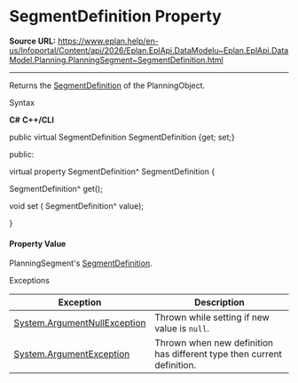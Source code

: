 # SegmentDefinition Property

**Source URL:** https://www.eplan.help/en-us/Infoportal/Content/api/2026/Eplan.EplApi.DataModelu~Eplan.EplApi.DataModel.Planning.PlanningSegment~SegmentDefinition.html

---

Returns the [SegmentDefinition](Eplan.EplApi.DataModelu~Eplan.EplApi.DataModel.Planning.SegmentDefinition.html) of the PlanningObject.

Syntax

**C#**
**C++/CLI**


public virtual SegmentDefinition SegmentDefinition {get; set;}

public:

virtual property SegmentDefinition^ SegmentDefinition {

   SegmentDefinition^ get();

   void set (    SegmentDefinition^ value);

}


#### Property Value

PlanningSegment's [SegmentDefinition](Eplan.EplApi.DataModelu~Eplan.EplApi.DataModel.Planning.SegmentDefinition.html).

Exceptions

| Exception | Description |
| --- | --- |
| [System.ArgumentNullException](#) | Thrown while setting if new value is `null`. |
| [System.ArgumentException](#) | Thrown when new definition has different type then current definition. |
